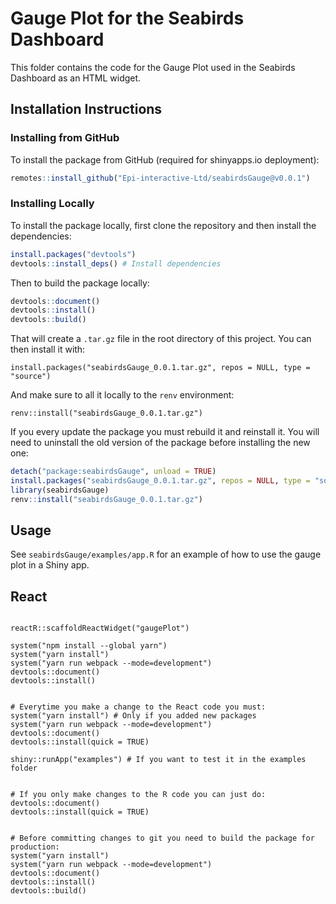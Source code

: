 # Gauge Plot for the Seabirds Dashboard

This folder contains the code for the Gauge Plot used in the Seabirds Dashboard as an HTML widget.

## Installation Instructions

### Installing from GitHub

To install the package from GitHub (required for shinyapps.io deployment):

```r
remotes::install_github("Epi-interactive-Ltd/seabirdsGauge@v0.0.1")
```

### Installing Locally

To install the package locally, first clone the repository and then install the dependencies:

```r
install.packages("devtools")
devtools::install_deps() # Install dependencies
```

Then to build the package locally:

```r
devtools::document()
devtools::install()
devtools::build()
```

That will create a `.tar.gz` file in the root directory of this project. You can then install it with:

```
install.packages("seabirdsGauge_0.0.1.tar.gz", repos = NULL, type = "source")
```

And make sure to all it locally to the `renv` environment:

```
renv::install("seabirdsGauge_0.0.1.tar.gz")
```

If you every update the package you must rebuild it and reinstall it.
You will need to uninstall the old version of the package before installing the new one:

```r
detach("package:seabirdsGauge", unload = TRUE)
install.packages("seabirdsGauge_0.0.1.tar.gz", repos = NULL, type = "source")
library(seabirdsGauge)
renv::install("seabirdsGauge_0.0.1.tar.gz")
```

## Usage

See `seabirdsGauge/examples/app.R` for an example of how to use the gauge plot in a Shiny app.

## React

```

reactR::scaffoldReactWidget("gaugePlot")

system("npm install --global yarn")
system("yarn install")
system("yarn run webpack --mode=development")
devtools::document()
devtools::install()


# Everytime you make a change to the React code you must:
system("yarn install") # Only if you added new packages
system("yarn run webpack --mode=development")
devtools::document()
devtools::install(quick = TRUE)

shiny::runApp("examples") # If you want to test it in the examples folder


# If you only make changes to the R code you can just do:
devtools::document()
devtools::install(quick = TRUE)


# Before committing changes to git you need to build the package for production:
system("yarn install")
system("yarn run webpack --mode=development")
devtools::document()
devtools::install()
devtools::build()
```
